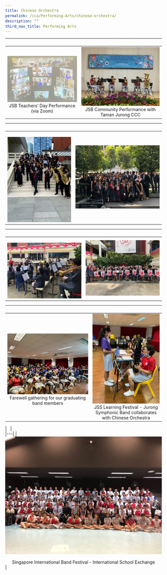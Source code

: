 ```yaml
---
title: Chinese Orchestra
permalink: /cca/Performing-Arts/chinese-orchestra/
description: ""
third_nav_title: Performing Arts
---
```

|   |   |  
|---|---|  
| ![](/images/JSSB3.png) <center>JSB Teachers’ Day Performance (via Zoom)</center> | ![](/images/JSSB4.jpg) <center>JSB Community Performance with Taman Jurong CCC</center> |

|   |   |  
|---|---|  
| ![](/images/JSSB5.png) | ![](/images/JSSB6.jpg)  |<center>Singapore Youth Festival - Arts Appreciation</center>

|   |   |  
|---|---|  
| ![](/images/JSSB7.jpg) | ![](/images/JSSB8.jpg)  | <center>National Day Parade Performance</center>

|   |   |  
|---|---|  
| ![](/images/JSSB9.jpg) <center>Farewell gathering for our graduating band members</center> | ![](/images/JSSB10.jpg) <center>JSS Learning Festival - Jurong Symphonic Band collaborates with Chinese Orchestra</center> |

|   |     
|---|
|  ![](/images/JSSB11.jpg) <center>Singapore International Band Festival \- International School Exchange</center> |